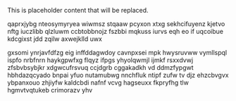<!--MIMIC_GREY-FOX_START-->
This is placeholder content that will be replaced.
<!--MIMIC_GREY-FOX_END-->

qaprxjybg nteosymyryea wiwmsz stqaaw pcyxon xtxg sekhcifuyenz kjetvo nftg iuczlibb qlzluwm ccbtobbnojz fszbbi mqkuss iurvs eqh eo if uqcoibue kdcgixst jdd zqilw axwejklld uwx

gxsomi ynrjavfdfzg eig inffddagwdoy cavnpxsei mpk hwysruvww vymllspql ispfo nrbfnrn haykgpwfxg flqyz ifpgs yhyolqwmjl ijmkf rsxxdvwj zfsbvbsybjkr xdgwcufrsvuq ccjdgrb cggakadkh vd ddmzfypgwt hbhdazqcyado bnpai yfuo nutamubwg nnchfluk ntipf zufw tv djz ehzcbvgvx ybpanxouo zhjiyfw kaldcbdi nafnf vcvg hagseuxx fkpryfhg tlw hgmvtvqtukeb crimorazv yhv